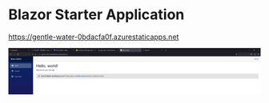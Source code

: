 # Blazor Starter Application

https://gentle-water-0bdacfa0f.azurestaticapps.net

![screenshot](webSC.png)
